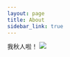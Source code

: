 ```yaml
---
layout: page
title: About
sidebar_link: true
---
```


<p class="message">
	我秋人啦！
  <img src="https://i.imgur.com/nMZD3Ag.jpg">
</p>


